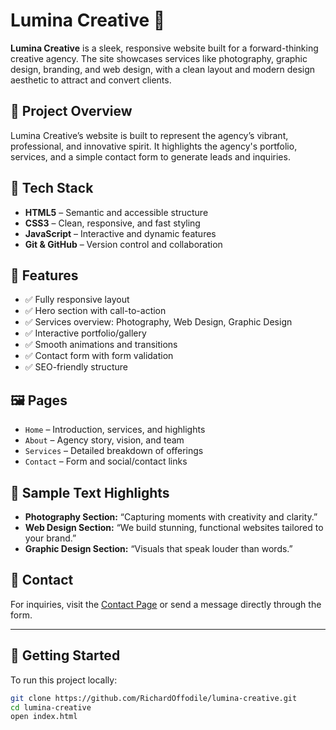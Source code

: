 # Lumina Creative 🌟

**Lumina Creative** is a sleek, responsive website built for a forward-thinking creative agency. The site showcases services like photography, graphic design, branding, and web design, with a clean layout and modern design aesthetic to attract and convert clients.

## 🚀 Project Overview

Lumina Creative’s website is built to represent the agency’s vibrant, professional, and innovative spirit. It highlights the agency's portfolio, services, and a simple contact form to generate leads and inquiries.

## 🔧 Tech Stack

- **HTML5** – Semantic and accessible structure
- **CSS3** – Clean, responsive, and fast styling
- **JavaScript** – Interactive and dynamic features
- **Git & GitHub** – Version control and collaboration

## 📁 Features

- ✅ Fully responsive layout
- ✅ Hero section with call-to-action
- ✅ Services overview: Photography, Web Design, Graphic Design
- ✅ Interactive portfolio/gallery
- ✅ Smooth animations and transitions
- ✅ Contact form with form validation
- ✅ SEO-friendly structure

## 🖼️ Pages

- `Home` – Introduction, services, and highlights
- `About` – Agency story, vision, and team
- `Services` – Detailed breakdown of offerings
- `Contact` – Form and social/contact links

## 📸 Sample Text Highlights

- **Photography Section:** “Capturing moments with creativity and clarity.”
- **Web Design Section:** “We build stunning, functional websites tailored to your brand.”
- **Graphic Design Section:** “Visuals that speak louder than words.”

## 📩 Contact

For inquiries, visit the [Contact Page](#) or send a message directly through the form.

---

## 📌 Getting Started

To run this project locally:

```bash
git clone https://github.com/RichardOffodile/lumina-creative.git
cd lumina-creative
open index.html
